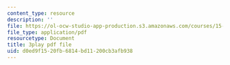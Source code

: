 ```yaml
---
content_type: resource
description: ''
file: https://ol-ocw-studio-app-production.s3.amazonaws.com/courses/15-071-the-analytics-edge-spring-2017/d0ed9f1520fb6814bd11200cb3afb938_08Ih9GGB5-c.pdf
file_type: application/pdf
resourcetype: Document
title: 3play pdf file
uid: d0ed9f15-20fb-6814-bd11-200cb3afb938
---
```

